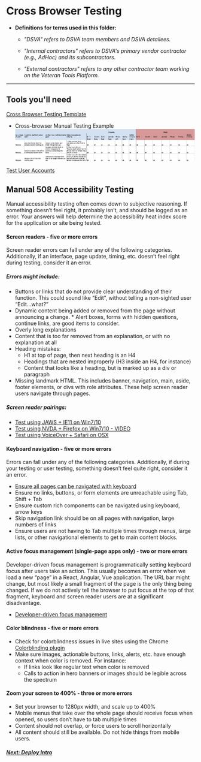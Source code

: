 # Cross Browser Testing

* **Definitions for terms used in this folder:**

  * *"DSVA" refers to DSVA team members and DSVA detailees.*

  * *"Internal contractors" refers to DSVA's primary vendor contractor (e.g., AdHoc) and its subcontractors.*

  * *"External contractors" refers to any other contractor team working on the Veteran Tools Platform.*

<hr>

## Tools you'll need

[Cross Browser Testing Template](../Templates/cross-browser-manual-testing.csv)
  * Cross-browser Manual Testing Example
![](example-cross-browser-manual-testing.png)

[Test User Accounts](../Templates/test-users.csv)



## Manual 508 Accessibility Testing
Manual accessibility testing often comes down to subjective reasoning. If something doesn’t feel right, it probably isn’t, and should be logged as an error. Your answers will help determine the accessibility heat index score for the application or site being tested.

#### Screen readers - five or more errors

Screen reader errors can fall under any of the following categories. Additionally, if an interface, page update, timing, etc. doesn’t feel right during testing, consider it an error.

##### Errors might include:

* Buttons or links that do not provide clear understanding of their function. This could sound like “Edit”, without telling a non-sighted user “Edit...what?”
* Dynamic content being added or removed from the page without announcing a change. \* Alert boxes, forms with hidden questions, continue links, are good items to consider.
* Overly long explanations
* Content that is too far removed from an explanation, or with no explanation at all
* Heading mistakes:
  * H1 at top of page, then next heading is an H4
  * Headings that are nested improperly (H3 inside an H4, for instance)
  * Content that looks like a heading, but is marked up as a div or paragraph
* Missing landmark HTML. This includes banner, navigation, main, aside, footer elements, or divs with role attributes. These help screen reader users navigate through pages.

##### Screen reader pairings:

* [Test using JAWS + IE11 on Win7/10](https://webaim.org/articles/jaws/)
* [Test using NVDA + Firefox on Win7/10 - VIDEO](https://www.youtube.com/watch?v=Vx1vSd5uYS8)
* [Test using VoiceOver + Safari on OSX](https://webaim.org/articles/voiceover/)

#### Keyboard navigation - five or more errors

Errors can fall under any of the following categories. Additionally, if during your testing or user testing, something doesn’t feel quite right, consider it an error.

* [Ensure all pages can be navigated with keyboard](https://webaim.org/techniques/keyboard/)
* Ensure no links, buttons, or form elements are unreachable using Tab, Shift + Tab
* Ensure custom rich components can be navigated using keyboard, arrow keys
* Skip navigation link should be on all pages with navigation, large numbers of links
* Ensure users are not having to Tab multiple times through menus, large lists, or other navigational elements to get to main content blocks.

#### Active focus management (single-page apps only) - two or more errors

Developer-driven focus management is programmatically setting keyboard focus after users take an action. This usually becomes an error when we load a new “page” in a React, Angular, Vue application. The URL bar might change, but most likely a small fragment of the page is the only thing being changed. If we do not actively tell the browser to put focus at the top of that fragment, keyboard and screen reader users are at a significant disadvantage.

* [Developer-driven focus management](https://adhocteam.us/2018/02/20/developer-driven-focus-management-for-single-page-applications/)

#### Color blindness - five or more errors

* Check for colorblindness issues in live sites using the Chrome [Colorblinding plugin](https://chrome.google.com/webstore/detail/colorblinding/dgbgleaofjainknadoffbjkclicbbgaa?hl=en)
* Make sure images, actionable buttons, links, alerts, etc. have enough context when color is removed. For instance:
  * If links look like regular text when color is removed
  * Calls to action in hero banners or images should be legible across the spectrum

#### Zoom your screen to 400% - three or more errors

* Set your browser to 1280px width, and scale up to 400%
* Mobile menus that take over the whole page should receive focus when opened, so users don’t have to tab multiple times
* Content should not overlap, or force users to scroll horizontally
* All content should still be available. Do not hide things from mobile users.

<!-- Next Button -->
<a href='../deploy-your-app/deploy-intro'><div class="next-button"><h5 class="next-text">Next: Deploy Intro</h5></div></a>

